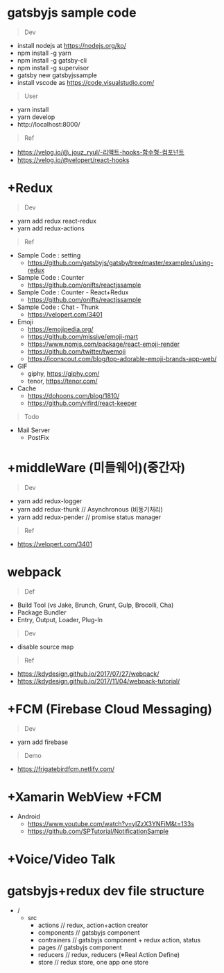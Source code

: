 # gatsbyjs sample code

> Dev 
- install nodejs at https://nodejs.org/ko/
- npm install -g yarn 
- npm install -g gatsby-cli
- npm install -g supervisor
- gatsby new gatsbyjssample
- install vscode as https://code.visualstudio.com/

> User 
- yarn install 
- yarn develop
- http://localhost:8000/

> Ref
- https://velog.io/@_jouz_ryul/-리액트-hooks-함수형-컴포넌트
- https://velog.io/@velopert/react-hooks

# +Redux

> Dev
- yarn add redux react-redux
- yarn add redux-actions 

> Ref
- Sample Code : setting 
  - https://github.com/gatsbyjs/gatsby/tree/master/examples/using-redux
- Sample Code : Counter 
  - https://github.com/onifts/reactjssample
- Sample Code : Counter - React+Redux 
  - https://github.com/onifts/reactjssample
- Sample Code : Chat - Thunk
  - https://velopert.com/3401
- Emoji 
  - https://emojipedia.org/
  - https://github.com/missive/emoji-mart
  - https://www.npmjs.com/package/react-emoji-render
  - https://github.com/twitter/twemoji
  - https://iconscout.com/blog/top-adorable-emoji-brands-app-web/
- GIF
  - giphy, https://giphy.com/
  - tenor, https://tenor.com/
- Cache
  - https://dohoons.com/blog/1810/
  - https://github.com/vifird/react-keeper

> Todo
- Mail Server 
  - PostFix 

# +middleWare (미들웨어)(중간자)

> Dev
- yarn add redux-logger 
- yarn add redux-thunk // Asynchronous (비동기처리)
- yarn add redux-pender // promise status manager 

> Ref
- https://velopert.com/3401

# webpack 

> Def
- Build Tool (vs Jake, Brunch, Grunt, Gulp, Brocolli, Cha)
- Package Bundler
- Entry, Output, Loader, Plug-In

> Dev
- disable source map 

> Ref 
- https://kdydesign.github.io/2017/07/27/webpack/
- https://kdydesign.github.io/2017/11/04/webpack-tutorial/

# +FCM (Firebase Cloud Messaging)

> Dev 
- yarn add firebase

> Demo
- https://frigatebirdfcm.netlify.com/

# +Xamarin WebView +FCM
- Android 
  - https://www.youtube.com/watch?v=yIZzX3YNFiM&t=133s
  - https://github.com/SPTutorial/NotificationSample

# +Voice/Video Talk

# gatsbyjs+redux dev file structure
- /
  - src
    - actions // redux, action+action creator 
    - components // gatsbyjs component
    - contrainers // gatsbyjs component + redux action, status
    - pages // gatsbyjs component
    - reducers // redux, reducers (※Real Action Define)
    - store // redux store, one app one store 


